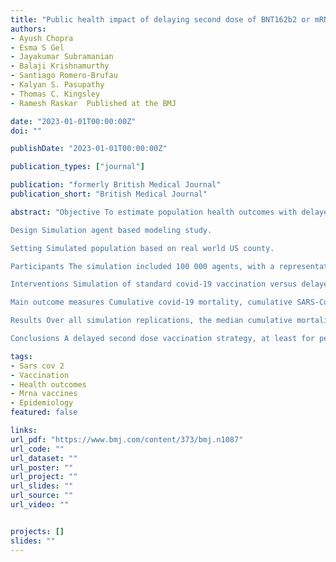 ```yaml
---
title: "Public health impact of delaying second dose of BNT162b2 or mRNA-1273 covid-19 vaccine: simulation agent based modeling study"
authors:
- Ayush Chopra
- Esma S Gel
- Jayakumar Subramanian
- Balaji Krishnamurthy
- Santiago Romero-Brufau
- Kalyan S. Pasupathy
- Thomas C. Kingsley
- Ramesh Raskar  Published at the BMJ

date: "2023-01-01T00:00:00Z"
doi: ""

publishDate: "2023-01-01T00:00:00Z"

publication_types: ["journal"]

publication: "formerly British Medical Journal"
publication_short: "British Medical Journal"

abstract: "Objective To estimate population health outcomes with delayed second dose versus standard schedule of SARS-CoV-2 mRNA vaccination.

Design Simulation agent based modeling study.

Setting Simulated population based on real world US county.

Participants The simulation included 100 000 agents, with a representative distribution of demographics and occupations. Networks of contacts were established to simulate potentially infectious interactions though occupation, household, and random interactions.

Interventions Simulation of standard covid-19 vaccination versus delayed second dose vaccination prioritizing the first dose. The simulation runs were replicated 10 times. Sensitivity analyses included first dose vaccine efficacy of 50%, 60%, 70%, 80%, and 90% after day 12 post-vaccination; vaccination rate of 0.1%, 0.3%, and 1% of population per day; assuming the vaccine prevents only symptoms but not asymptomatic spread (that is, non-sterilizing vaccine); and an alternative vaccination strategy that implements delayed second dose for people under 65 years of age, but not until all those above this age have been vaccinated.

Main outcome measures Cumulative covid-19 mortality, cumulative SARS-CoV-2 infections, and cumulative hospital admissions due to covid-19 over 180 days.

Results Over all simulation replications, the median cumulative mortality per 100 000 for standard dosing versus delayed second dose was 226 v 179, 233 v 207, and 235 v 236 for 90%, 80%, and 70% first dose efficacy, respectively. The delayed second dose strategy was optimal for vaccine efficacies at or above 80% and vaccination rates at or below 0.3% of the population per day, under both sterilizing and non-sterilizing vaccine assumptions, resulting in absolute cumulative mortality reductions between 26 and 47 per 100 000. The delayed second dose strategy for people under 65 performed consistently well under all vaccination rates tested.

Conclusions A delayed second dose vaccination strategy, at least for people aged under 65, could result in reduced cumulative mortality under certain conditions."

tags:
- Sars cov 2
- Vaccination
- Health outcomes
- Mrna vaccines
- Epidemiology
featured: false

links:
url_pdf: "https://www.bmj.com/content/373/bmj.n1087"
url_code: ""
url_dataset: ""
url_poster: ""
url_project: ""
url_slides: ""
url_source: ""
url_video: ""


projects: []
slides: ""
---
```


